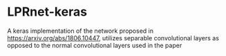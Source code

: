 # LPRnet-keras
A keras implementation of the network proposed in https://arxiv.org/abs/1806.10447, utilizes separable convolutional layers as opposed to the normal convolutional layers used in the paper

